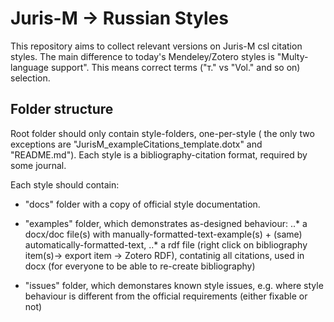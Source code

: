 # Juris-M -> Russian Styles

This repository aims to collect relevant versions on Juris-M csl citation styles.
The main difference to today's Mendeley/Zotero styles is "Multy-language support".
This means correct terms ("т." vs "Vol." and so on) selection.


## Folder structure

Root folder should only contain style-folders, one-per-style 
( the only two exceptions are "JurisM_exampleCitations_template.dotx" and "README.md").
Each style is a bibliography-citation format, required by some journal.


Each style should contain:

*  "docs" folder with a copy of official style documentation.

*  "examples" folder, which demonstrates as-designed behaviour: 
 ..*  a docx/doc file(s) with manually-formatted-text-example(s) + (same) automatically-formatted-text,
 ..*  a rdf file (right click on bibliography item(s)-> export item -> Zotero RDF), contatinig all citations, used in docx 
      (for everyone to be able to re-create bibliography)

*  "issues" folder, which demonstares known style issues, e.g. where style behaviour is different 
   from the official requirements (either fixable or not)
